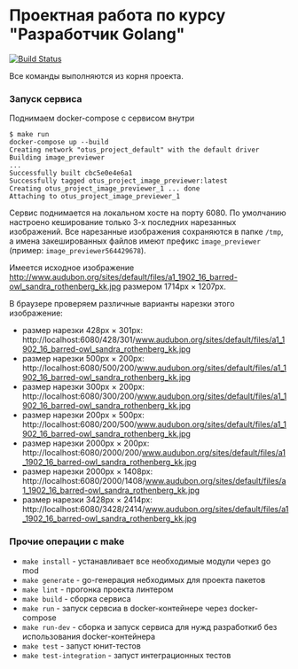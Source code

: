 # Проектная работа по курсу "Разработчик Golang"
[![Build Status](https://travis-ci.com/andreyAKor/otus_project_test.svg?branch=master)](https://travis-ci.com/andreyAKor/otus_project_test)

Все команды выполняются из корня проекта.

### Запуск сервиса
Поднимаем docker-compose с сервисом внутри
```shell script
$ make run
docker-compose up --build
Creating network "otus_project_default" with the default driver
Building image_previewer
...
Successfully built cbc5e0e4e6a1
Successfully tagged otus_project_image_previewer:latest
Creating otus_project_image_previewer_1 ... done
Attaching to otus_project_image_previewer_1
```

Сервис поднимается на локальном хосте на порту 6080.
По умолчанию настроено кеширование только 3-х последних нарезанных изображений. Все нарезанные изображения сохраняются в папке `/tmp`, а имена закешированных файлов имеют префикс `image_previewer` (пример: `image_previewer564429678`).

Имеется исходное изображение http://www.audubon.org/sites/default/files/a1_1902_16_barred-owl_sandra_rothenberg_kk.jpg размером 1714px × 1207px.

В браузере проверяем различные варианты нарезки этого изображение:
- размер нарезки 428px × 301px: http://localhost:6080/428/301/www.audubon.org/sites/default/files/a1_1902_16_barred-owl_sandra_rothenberg_kk.jpg
- размер нарезки 500px × 200px: http://localhost:6080/500/200/www.audubon.org/sites/default/files/a1_1902_16_barred-owl_sandra_rothenberg_kk.jpg
- размер нарезки 300px × 200px: http://localhost:6080/300/200/www.audubon.org/sites/default/files/a1_1902_16_barred-owl_sandra_rothenberg_kk.jpg
- размер нарезки 200px × 500px: http://localhost:6080/200/500/www.audubon.org/sites/default/files/a1_1902_16_barred-owl_sandra_rothenberg_kk.jpg
- размер нарезки 2000px × 200px: http://localhost:6080/2000/200/www.audubon.org/sites/default/files/a1_1902_16_barred-owl_sandra_rothenberg_kk.jpg
- размер нарезки 2000px × 1408px: http://localhost:6080/2000/1408/www.audubon.org/sites/default/files/a1_1902_16_barred-owl_sandra_rothenberg_kk.jpg
- размер нарезки 3428px × 2414px: http://localhost:6080/3428/2414/www.audubon.org/sites/default/files/a1_1902_16_barred-owl_sandra_rothenberg_kk.jpg

### Прочие операции с make
- `make install` - устанавливает все необходимые модули через go mod
- `make generate` - go-генерация небходимых для проекта пакетов
- `make lint` - прогонка проекта линтером
- `make build` - сборка сервиса
- `make run` - запуск сервсиа в docker-контейнере через docker-compose
- `make run-dev` - сборка и запуск сервиса для нужд разработкиб без использования docker-контейнера
- `make test` - запуст юнит-тестов
- `make test-integration` - запуст интеграционных тестов
